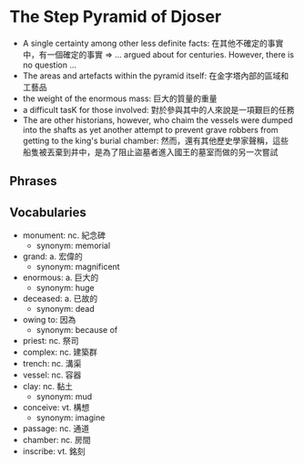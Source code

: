 # The Step Pyramid of Djoser

- A single certainty among other less definite facts: 在其他不確定的事實中，有一個確定的事實 =>  ... argued about for centuries. However, there is no question ...
- The areas and artefacts within the pyramid itself: 在金字塔內部的區域和工藝品
- the weight of the enormous mass: 巨大的質量的重量
- a difficult tasK for those involved: 對於參與其中的人來說是一項艱巨的任務
- The are other historians, however, who chaim the vessels were dumped into the shafts as yet another attempt to prevent grave robbers from getting to the king's burial chamber: 然而，還有其他歷史學家聲稱，這些船隻被丟棄到井中，是為了阻止盜墓者進入國王的墓室而做的另一次嘗試

## Phrases

## Vocabularies

- monument: nc. 紀念碑
  - synonym: memorial
- grand: a. 宏偉的
  - synonym: magnificent
- enormous: a. 巨大的
  - synonym: huge
- deceased: a. 已故的
  - synonym: dead
- owing to: 因為
  - synonym: because of
- priest: nc. 祭司
- complex: nc. 建築群
- trench: nc. 溝渠
- vessel: nc. 容器
- clay: nc. 黏土
  - synonym: mud
- conceive: vt. 構想
  - synonym: imagine
- passage: nc. 通道
- chamber: nc. 房間
- inscribe: vt. 銘刻